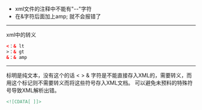 * xml文件的注释中不能有"--"字符
* 在&字符后面加上amp; 就不会报错了
  
---
  
xml中的转义
```xml
<：& lt
>：& gt
&：& amp
```
---

标明是纯文本，没有这个的话 < > & 字符是不能直接存入XML的，需要转义，而用这个标记则不需要转义而将这些符号存入XML文档。
可以避免未预料的特殊符号导致XML解析出错。
```xml
<![CDATA[ ]]>
```

